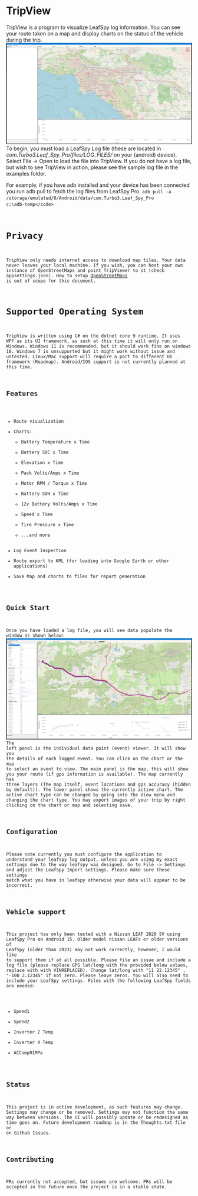 # TripView
TripView is a program to visualize LeafSpy log information. You can see your route taken on a map and display charts on the status of the vehicle during the trip.
![Main Window nothing loaded](.github/images/startup.png "Main Window (No data loaded)")
To begin, you must load a LeafSpy Log file (these are located in <i>com.Turbo3.Leaf_Spy_Pro/files/LOG_FILES/</i> on your (android) device).
Select File -> Open to load the file into TripView. If you do not have a log file, but wish to see TripView in action, please see the sample log file in the examples folder.

For example, if you have adb installed and your device has been connected you run adb pull to fetch the log files from LeafSpy Pro.
 <code>adb pull -a /storage/emulated/0/Android/data/com.Turbo3.Leaf_Spy_Pro c:\adb-temp\</code>

# Privacy
TripView only needs internet access to download map tiles. Your data never leaves your local machine. 
If you wish, you can host your own instance of OpenStreetMaps and point TripViewer to it (check appsettings.json). 
How to setup [OpenStreetMaps](https://github.com/openstreetmap/openstreetmap-website/blob/master/INSTALL.md) is out of scope for this document.

# Supported Operating System
TripView is written using C# on the dotnet core 9 runtime. 
It uses WPF as its UI framework, as such at this time it will only run on Windows. 
Windows 11 is recommended, but it should work fine on windows 10. 
Windows 7 is unsupported but it might work without issue and untested.
Linux/Mac support will require a port to different UI framework (Roadmap).
Android/IOS support is not currently planned at this time.

## Features
* Route visualization
* Charts:
    * Battery Temperature x Time
    * Battery SOC x Time
    * Elevation x Time
    * Pack Volts/Amps x Time
    * Motor RPM / Torque x Time
    * Battery SOH x Time
    * 12v Battery Volts/Amps x Time
    * Speed x Time
    * Tire Pressure x Time
    * ...and more
* Log Event Inspection
* Route export to KML (for loading into Google Earth or other applications)
* Save Map and charts to files for report generation

## Quick Start
Once you have loaded a log file, you will see data populate the window as shown below:
![Main Window data loaded](.github/images/data-loaded.png "Main Window (trip loaded)")
The left panel is the individual data point (event) viewer. It will show you the details of each logged event. You can click on the chart or the map to select an event to view.
The main panel is the map, this will show you your route (if gps information is available). The map currently has three layers (The map itself, event locations and gps accuracy (hidden by default)).
The lower panel shows the currently active chart. The active chart type can be changed by going into the View menu and changing the chart type.
You may export images of your trip by right clicking on the chart or map and selecting save.

## Configuration
Please note currently you must configure the application to understand your leafspy log output, unless you are using my exact settings due to the way leafspy was designed.
Go to File -> Settings and adjust the LeafSpy Import settings. Please make sure these settings match what you have in leafspy otherwise your data will appear to be incorrect.

## Vehicle support
This project has only been tested with a Nissan LEAF 2020 SV using LeafSpy Pro on Android 15.
Older model nissan LEAFs or older versions of LeafSpy (older than 2023) may not work correctly, however, I would like to support them if at all possible. 
Please file an issue and include a log file (please replace GPS lat/long with the provided below values, replace with with VINREPLACED).
Change lat/long with "11 22.12345" , "-100 2.12345" if not zero. Please leave zeros. You will also need to include your LeafSpy settings.
Files with the following LeafSpy fields are needed: 
* Speed1
* Speed2
* Inverter 2 Temp
* Inverter 4 Temp
* ACComp01MPa

## Status
This project is in active development, as such features may change. Settings may change or be removed. Settings may not function the same way between versions. The UI will possibly update or be redesigned as time goes on.
Future development roadmap is in the Thoughts.txt file or on Github Issues.

## Contributing
PRs currently not accepted, but issues are welcome. PRs will be accepted in the future once the project is in a stable state.